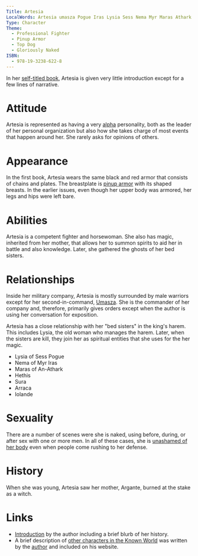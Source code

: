 ```yaml
---
Title: Artesia
LocalWords: Artesia umasza Pogue Iras Lysia Sess Nema Myr Maras Athark Hethis Sura Arraca Iolande Argante
Type: Character
Theme:
  - Professional Fighter
  - Pinup Armor
  - Top Dog
  - Gloriously Naked
ISBN:
  - 978-19-3238-622-8
---
```


In her [self-titled book](/s/isbn/978-19-3238-622-8/), Artesia is given very little introduction except for a few lines of narrative.

# Attitude

Artesia is represented as having a very [alpha](/t/top-dog/) personality, both as the leader of her personal organization but also how she takes charge of most events that happen around her. She rarely asks for opinions of others.

# Appearance

In the first book, Artesia wears the same black and red armor that consists of chains and plates. The breastplate is [pinup armor](/t/pinup-armor/) with its shaped breasts. In the earlier issues, even though her upper body was armored, her legs and hips were left bare.

# Abilities

Artesia is a competent fighter and horsewoman. She also has magic, inherited from her mother, that allows her to summon spirits to aid her in battle and also knowledge. Later, she gathered the ghosts of her bed sisters.

# Relationships

Inside her military company, Artesia is mostly surrounded by male warriors except for her second-in-command, [Umasza](/c/umasza-of-the-ban-bres/). She is the commander of her company and, therefore, primarily gives orders except when the author is using her conversation for exposition.

Artesia has a close relationship with her "bed sisters" in the king's harem. This includes Lysia, the old woman who manages the harem. Later, when the sisters are kill, they join her as spiritual entities that she uses for the her magic.

* Lysia of Sess Pogue
* Nema of Myr Iras
* Maras of An-Athark
* Hethis
* Sura
* Arraca
* Iolande

# Sexuality

There are a number of scenes were she is naked, using before, during, or after sex with one or more men. In all of these cases, she is [unashamed of her body](/t/gloriously-naked/) even when people come rushing to her defense.

# History

When she was young, Artesia saw her mother, Argante, burned at the stake as a witch.

# Links

* [Introduction](http://artesiaonline.com/blog/?page_id=239) by the author including a brief blurb of her history.
* A brief description of [other characters in the Known World](http://artesiaonline.com/blog/?page_id=253) was written by the [author](/a/smylie-mark-s/) and included on his website.
